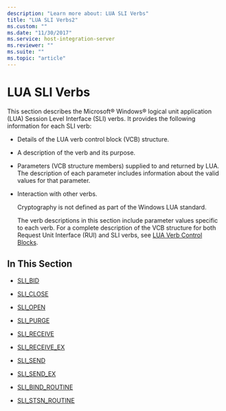 ```yaml
---
description: "Learn more about: LUA SLI Verbs"
title: "LUA SLI Verbs2"
ms.custom: ""
ms.date: "11/30/2017"
ms.service: host-integration-server
ms.reviewer: ""
ms.suite: ""
ms.topic: "article"
---
```

# LUA SLI Verbs
This section describes the Microsoft® Windows® logical unit application (LUA) Session Level Interface (SLI) verbs. It provides the following information for each SLI verb:  
  
- Details of the LUA verb control block (VCB) structure.  
  
- A description of the verb and its purpose.  
  
- Parameters (VCB structure members) supplied to and returned by LUA. The description of each parameter includes information about the valid values for that parameter.  
  
- Interaction with other verbs.  
  
  Cryptography is not defined as part of the Windows LUA standard.  
  
  The verb descriptions in this section include parameter values specific to each verb. For a complete description of the VCB structure for both Request Unit Interface (RUI) and SLI verbs, see [LUA Verb Control Blocks](../core/lua-verb-control-blocks2.md).  
  
## In This Section  
  
-   [SLI_BID](../core/sli-bid2.md)  
  
-   [SLI_CLOSE](../core/sli-close1.md)  
  
-   [SLI_OPEN](../core/sli-open2.md)  
  
-   [SLI_PURGE](../core/sli-purge1.md)  
  
-   [SLI_RECEIVE](../core/sli-receive2.md)  
  
-   [SLI_RECEIVE_EX](../core/sli-receive-ex2.md)  
  
-   [SLI_SEND](../core/sli-send2.md)  
  
-   [SLI_SEND_EX](../core/sli-send-ex2.md)  
  
-   [SLI_BIND_ROUTINE](../core/sli-bind-routine1.md)  
  
-   [SLI_STSN_ROUTINE](../core/sli-stsn-routine1.md)
